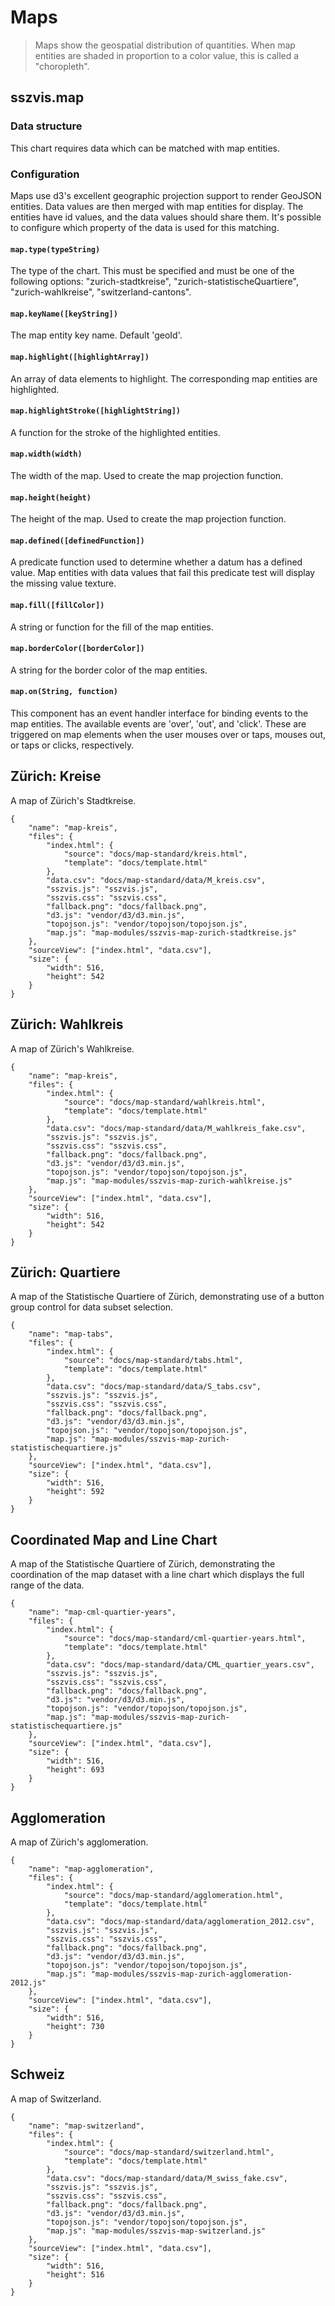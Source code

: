 # Maps

> Maps show the geospatial distribution of quantities. When map entities are shaded in proportion to a color value, this is called a "choropleth".

## sszvis.map

### Data structure

This chart requires data which can be matched with map entities.

### Configuration

Maps use d3's excellent geographic projection support to render GeoJSON entities. Data values are then merged with map entities for display. The entities have id values, and the data values should share them. It's possible to configure which property of the data is used for this matching.

#### `map.type(typeString)`

The type of the chart. This must be specified and must be one of the following options: "zurich-stadtkreise", "zurich-statistischeQuartiere", "zurich-wahlkreise", "switzerland-cantons".

#### `map.keyName([keyString])`

The map entity key name. Default 'geoId'.

#### `map.highlight([highlightArray])`

An array of data elements to highlight. The corresponding map entities are highlighted.

#### `map.highlightStroke([highlightString])`

A function for the stroke of the highlighted entities.

#### `map.width(width)`

The width of the map. Used to create the map projection function.

#### `map.height(height)`

The height of the map. Used to create the map projection function.

#### `map.defined([definedFunction])`

A predicate function used to determine whether a datum has a defined value. Map entities with data values that fail this predicate test will display the missing value texture.

#### `map.fill([fillColor])`

A string or function for the fill of the map entities.

#### `map.borderColor([borderColor])`

A string for the border color of the map entities.

#### `map.on(String, function)`

This component has an event handler interface for binding events to the map entities. The available events are 'over', 'out', and 'click'. These are triggered on map elements when the user mouses over or taps, mouses out, or taps or clicks, respectively.


## Zürich: Kreise

A map of Zürich's Stadtkreise.

```project
{
    "name": "map-kreis",
    "files": {
        "index.html": {
            "source": "docs/map-standard/kreis.html",
            "template": "docs/template.html"
        },
        "data.csv": "docs/map-standard/data/M_kreis.csv",
        "sszvis.js": "sszvis.js",
        "sszvis.css": "sszvis.css",
        "fallback.png": "docs/fallback.png",
        "d3.js": "vendor/d3/d3.min.js",
        "topojson.js": "vendor/topojson/topojson.js",
        "map.js": "map-modules/sszvis-map-zurich-stadtkreise.js"
    },
    "sourceView": ["index.html", "data.csv"],
    "size": {
        "width": 516,
        "height": 542
    }
}
```

## Zürich: Wahlkreis

A map of Zürich's Wahlkreise.

```project
{
    "name": "map-kreis",
    "files": {
        "index.html": {
            "source": "docs/map-standard/wahlkreis.html",
            "template": "docs/template.html"
        },
        "data.csv": "docs/map-standard/data/M_wahlkreis_fake.csv",
        "sszvis.js": "sszvis.js",
        "sszvis.css": "sszvis.css",
        "fallback.png": "docs/fallback.png",
        "d3.js": "vendor/d3/d3.min.js",
        "topojson.js": "vendor/topojson/topojson.js",
        "map.js": "map-modules/sszvis-map-zurich-wahlkreise.js"
    },
    "sourceView": ["index.html", "data.csv"],
    "size": {
        "width": 516,
        "height": 542
    }
}
```

## Zürich: Quartiere

A map of the Statistische Quartiere of Zürich, demonstrating use of a button group control for data subset selection.

```project
{
    "name": "map-tabs",
    "files": {
        "index.html": {
            "source": "docs/map-standard/tabs.html",
            "template": "docs/template.html"
        },
        "data.csv": "docs/map-standard/data/S_tabs.csv",
        "sszvis.js": "sszvis.js",
        "sszvis.css": "sszvis.css",
        "fallback.png": "docs/fallback.png",
        "d3.js": "vendor/d3/d3.min.js",
        "topojson.js": "vendor/topojson/topojson.js",
        "map.js": "map-modules/sszvis-map-zurich-statistischequartiere.js"
    },
    "sourceView": ["index.html", "data.csv"],
    "size": {
        "width": 516,
        "height": 592
    }
}
```

## Coordinated Map and Line Chart

A map of the Statistische Quartiere of Zürich, demonstrating the coordination of the map dataset with a line chart which displays the full range of the data.

```project
{
    "name": "map-cml-quartier-years",
    "files": {
        "index.html": {
            "source": "docs/map-standard/cml-quartier-years.html",
            "template": "docs/template.html"
        },
        "data.csv": "docs/map-standard/data/CML_quartier_years.csv",
        "sszvis.js": "sszvis.js",
        "sszvis.css": "sszvis.css",
        "fallback.png": "docs/fallback.png",
        "d3.js": "vendor/d3/d3.min.js",
        "topojson.js": "vendor/topojson/topojson.js",
        "map.js": "map-modules/sszvis-map-zurich-statistischequartiere.js"
    },
    "sourceView": ["index.html", "data.csv"],
    "size": {
        "width": 516,
        "height": 693
    }
}
```

## Agglomeration

A map of Zürich's agglomeration.

```project
{
    "name": "map-agglomeration",
    "files": {
        "index.html": {
            "source": "docs/map-standard/agglomeration.html",
            "template": "docs/template.html"
        },
        "data.csv": "docs/map-standard/data/agglomeration_2012.csv",
        "sszvis.js": "sszvis.js",
        "sszvis.css": "sszvis.css",
        "fallback.png": "docs/fallback.png",
        "d3.js": "vendor/d3/d3.min.js",
        "topojson.js": "vendor/topojson/topojson.js",
        "map.js": "map-modules/sszvis-map-zurich-agglomeration-2012.js"
    },
    "sourceView": ["index.html", "data.csv"],
    "size": {
        "width": 516,
        "height": 730
    }
}
```

## Schweiz

A map of Switzerland.

```project
{
    "name": "map-switzerland",
    "files": {
        "index.html": {
            "source": "docs/map-standard/switzerland.html",
            "template": "docs/template.html"
        },
        "data.csv": "docs/map-standard/data/M_swiss_fake.csv",
        "sszvis.js": "sszvis.js",
        "sszvis.css": "sszvis.css",
        "fallback.png": "docs/fallback.png",
        "d3.js": "vendor/d3/d3.min.js",
        "topojson.js": "vendor/topojson/topojson.js",
        "map.js": "map-modules/sszvis-map-switzerland.js"
    },
    "sourceView": ["index.html", "data.csv"],
    "size": {
        "width": 516,
        "height": 516
    }
}
```
